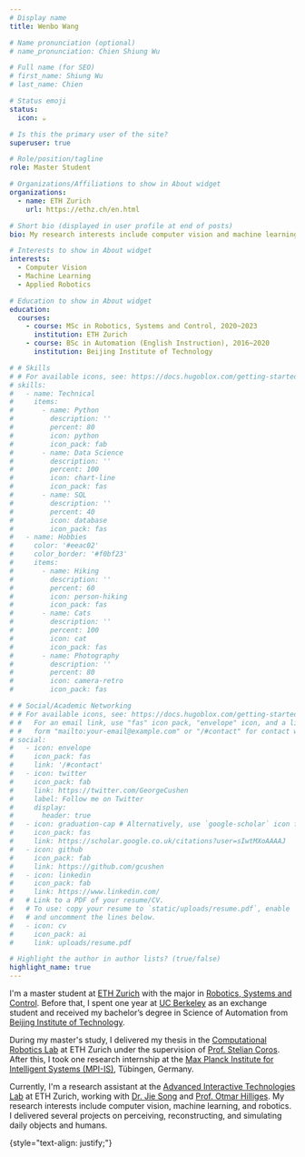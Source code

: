 ```yaml
---
# Display name
title: Wenbo Wang

# Name pronunciation (optional)
# name_pronunciation: Chien Shiung Wu

# Full name (for SEO)
# first_name: Shiung Wu
# last_name: Chien

# Status emoji
status:
  icon: ☕️

# Is this the primary user of the site?
superuser: true

# Role/position/tagline
role: Master Student

# Organizations/Affiliations to show in About widget
organizations:
  - name: ETH Zurich
    url: https://ethz.ch/en.html

# Short bio (displayed in user profile at end of posts)
bio: My research interests include computer vision and machine learning.

# Interests to show in About widget
interests:
  - Computer Vision
  - Machine Learning
  - Applied Robotics

# Education to show in About widget
education:
  courses:
    - course: MSc in Robotics, Systems and Control, 2020~2023
      institution: ETH Zurich
    - course: BSc in Automation (English Instruction), 2016~2020
      institution: Beijing Institute of Technology

# # Skills
# # For available icons, see: https://docs.hugoblox.com/getting-started/page-builder/#icons
# skills:
#   - name: Technical
#     items:
#       - name: Python
#         description: ''
#         percent: 80
#         icon: python
#         icon_pack: fab
#       - name: Data Science
#         description: ''
#         percent: 100
#         icon: chart-line
#         icon_pack: fas
#       - name: SQL
#         description: ''
#         percent: 40
#         icon: database
#         icon_pack: fas
#   - name: Hobbies
#     color: '#eeac02'
#     color_border: '#f0bf23'
#     items:
#       - name: Hiking
#         description: ''
#         percent: 60
#         icon: person-hiking
#         icon_pack: fas
#       - name: Cats
#         description: ''
#         percent: 100
#         icon: cat
#         icon_pack: fas
#       - name: Photography
#         description: ''
#         percent: 80
#         icon: camera-retro
#         icon_pack: fas

# # Social/Academic Networking
# # For available icons, see: https://docs.hugoblox.com/getting-started/page-builder/#icons
# #   For an email link, use "fas" icon pack, "envelope" icon, and a link in the
# #   form "mailto:your-email@example.com" or "/#contact" for contact widget.
# social:
#   - icon: envelope
#     icon_pack: fas
#     link: '/#contact'
#   - icon: twitter
#     icon_pack: fab
#     link: https://twitter.com/GeorgeCushen
#     label: Follow me on Twitter
#     display:
#       header: true
#   - icon: graduation-cap # Alternatively, use `google-scholar` icon from `ai` icon pack
#     icon_pack: fas
#     link: https://scholar.google.co.uk/citations?user=sIwtMXoAAAAJ
#   - icon: github
#     icon_pack: fab
#     link: https://github.com/gcushen
#   - icon: linkedin
#     icon_pack: fab
#     link: https://www.linkedin.com/
#   # Link to a PDF of your resume/CV.
#   # To use: copy your resume to `static/uploads/resume.pdf`, enable `ai` icons in `params.yaml`,
#   # and uncomment the lines below.
#   - icon: cv
#     icon_pack: ai
#     link: uploads/resume.pdf

# Highlight the author in author lists? (true/false)
highlight_name: true
---
```


I'm a master student at [ETH Zurich](https://ethz.ch/en.html) with the major in [Robotics, Systems and Control](https://ethz.ch/en/studies/master/degree-programmes/engineering-sciences/robotics-systems-and-control.html). Before that, I spent one year at [UC Berkeley](https://www.berkeley.edu/) as an exchange student and received my bachelor’s degree in Science of Automation from [Beijing Institute of Technology](https://english.bit.edu.cn/).

During my master's study, I delivered my thesis in the [Computational Robotics Lab](https://crl.ethz.ch/) at ETH Zurich under the supervision of [Prof. Stelian Coros](https://crl.ethz.ch/people/coros/index.html). After this, I took one research internship at the [Max Planck Institute for Intelligent Systems (MPI-IS)](https://is.mpg.de/), Tübingen, Germany. 

Currently, I'm a research assistant at the [Advanced Interactive Technologies Lab](https://ait.ethz.ch/) at ETH Zurich, working with [Dr. Jie Song](https://ait.ethz.ch/people/song) and [Prof. Otmar Hilliges](https://ait.ethz.ch/people/hilliges). My research interests include computer vision, machine learning, and robotics. I delivered several projects on perceiving, reconstructing, and simulating daily objects and humans.

{style="text-align: justify;"}
